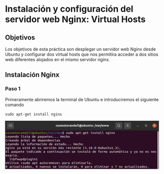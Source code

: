 # Instalación y configuración del servidor web Nginx: Virtual Hosts

## Objetivos
Los objetivos de esta práctica son desplegar un servidor web Nginx desde Ubuntu y configurar dos virtual hosts que nos permitira acceder a dos sitios web diferentes alojados en el mismo servidor nginx.

## Instalación Nginx
### Paso 1
Primeramente abriremos la terminal de Ubuntu e introduciremos el siguiente comando
~~~
sudo apt-get install nginx
~~~
![Captura1](https://github.com/cosmetorandellborras/InstalacionNginx/blob/main/Captura1.png)
